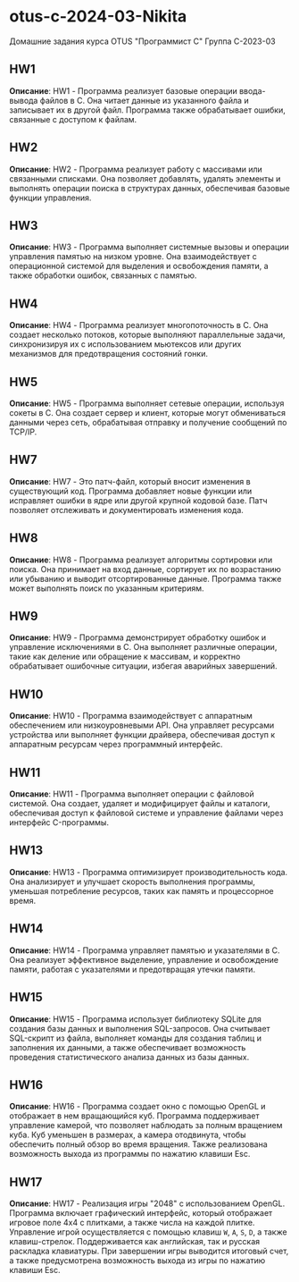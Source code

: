 # otus-c-2024-03-Nikita
Домашние задания курса OTUS "Программист C"
Группа C-2023-03


## HW1
**Описание**: HW1 - Программа реализует базовые операции ввода-вывода файлов в C. 
Она читает данные из указанного файла и записывает их в другой файл. 
Программа также обрабатывает ошибки, связанные с доступом к файлам.

## HW2
**Описание**: HW2 - Программа реализует работу с массивами или связанными списками.
Она позволяет добавлять, удалять элементы и выполнять операции 
поиска в структурах данных, обеспечивая базовые функции управления.

## HW3
**Описание**: HW3 - Программа выполняет системные вызовы и операции управления 
памятью на низком уровне. Она взаимодействует с операционной 
системой для выделения и освобождения памяти, а также обработки 
ошибок, связанных с памятью.

## HW4
**Описание**: HW4 - Программа реализует многопоточность в C. Она создает несколько 
потоков, которые выполняют параллельные задачи, синхронизируя их 
с использованием мьютексов или других механизмов для предотвращения 
состояний гонки.

## HW5
**Описание**: HW5 - Программа выполняет сетевые операции, используя сокеты в C. 
Она создает сервер и клиент, которые могут обмениваться данными 
через сеть, обрабатывая отправку и получение сообщений по TCP/IP.

## HW7
**Описание**: HW7 - Это патч-файл, который вносит изменения в существующий код. 
Программа добавляет новые функции или исправляет ошибки в ядре 
или другой крупной кодовой базе. Патч позволяет отслеживать и 
документировать изменения кода.

## HW8
**Описание**: HW8 - Программа реализует алгоритмы сортировки или поиска. Она 
принимает на вход данные, сортирует их по возрастанию или убыванию 
и выводит отсортированные данные. Программа также может выполнять 
поиск по указанным критериям.

## HW9
**Описание**: HW9 - Программа демонстрирует обработку ошибок и управление 
исключениями в C. Она выполняет различные операции, такие как 
деление или обращение к массивам, и корректно обрабатывает 
ошибочные ситуации, избегая аварийных завершений.

## HW10
**Описание**: HW10 - Программа взаимодействует с аппаратным обеспечением или 
низкоуровневыми API. Она управляет ресурсами устройства или 
выполняет функции драйвера, обеспечивая доступ к аппаратным 
ресурсам через программный интерфейс.

## HW11
**Описание**: HW11 - Программа выполняет операции с файловой системой. Она 
создает, удаляет и модифицирует файлы и каталоги, обеспечивая 
доступ к файловой системе и управление файлами через интерфейс 
C-программы.

## HW13
**Описание**: HW13 - Программа оптимизирует производительность кода. Она 
анализирует и улучшает скорость выполнения программы, уменьшая 
потребление ресурсов, таких как память и процессорное время.

## HW14
**Описание**: HW14 - Программа управляет памятью и указателями в C. Она 
реализует эффективное выделение, управление и освобождение 
памяти, работая с указателями и предотвращая утечки памяти.

## HW15
**Описание**: HW15 - Программа использует библиотеку SQLite для создания базы данных 
и выполнения SQL-запросов. Она считывает SQL-скрипт из файла, выполняет 
команды для создания таблиц и заполнения их данными, а также 
обеспечивает возможность проведения статистического анализа данных 
из базы данных.

## HW16
**Описание**: HW16 - Программа создает окно с помощью OpenGL и отображает в нем 
вращающийся куб. Программа поддерживает управление камерой, 
что позволяет наблюдать за полным вращением куба. Куб 
уменьшен в размерах, а камера отодвинута, чтобы обеспечить 
полный обзор во время вращения. Также реализована возможность 
выхода из программы по нажатию клавиши Esc.

## HW17
**Описание**: HW17 - Реализация игры "2048" с использованием OpenGL. Программа включает 
графический интерфейс, который отображает игровое поле 4x4 с плитками, 
а также числа на каждой плитке. Управление игрой осуществляется с 
помощью клавиш `W`, `A`, `S`, `D`, а также клавиш-стрелок. Поддерживается 
как английская, так и русская раскладка клавиатуры. При завершении игры 
выводится итоговый счет, а также предусмотрена возможность выхода из игры 
по нажатию клавиши Esc.